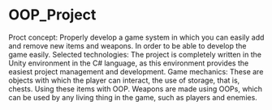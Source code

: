 # OOP_Project
Proct concept:
Properly develop a game system in which you can easily add and remove new items and weapons. In order to be able to develop the game easily.
Selected technologies:
The project is completely written in the Unity environment in the C# language, as this environment provides the easiest project management and development.
Game mechanics:
These are objects with which the player can interact, the use of storage, that is, chests. Using these items with OOP. Weapons are made using OOPs, which can be used by any living thing in the game, such as players and enemies.

